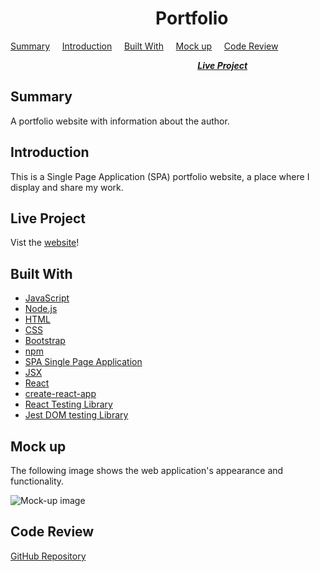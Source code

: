 #  &nbsp; &nbsp; &nbsp; &nbsp; &nbsp; &nbsp; &nbsp; &nbsp; &nbsp; &nbsp; &nbsp; &nbsp; &nbsp; &nbsp; &nbsp; &nbsp; &nbsp; &nbsp;Portfolio

[Summary](#Summary) &nbsp; &nbsp; [Introduction](#Introduction) &nbsp; &nbsp; [Built With](#Built-With) &nbsp; &nbsp; [Mock up](#Mock-up) &nbsp; &nbsp; [Code Review](#Code-Review)  

 &nbsp; &nbsp; &nbsp; &nbsp; &nbsp; &nbsp; &nbsp; &nbsp; &nbsp; &nbsp; &nbsp; &nbsp; &nbsp; &nbsp; &nbsp; &nbsp; &nbsp; &nbsp; &nbsp; &nbsp;  &nbsp; &nbsp; &nbsp; &nbsp; &nbsp; &nbsp; &nbsp; &nbsp; &nbsp; &nbsp; &nbsp; &nbsp; &nbsp; &nbsp; &nbsp; &nbsp; &nbsp; &nbsp; [***Live Project***](#Live-Project)

 ## Summary

 A portfolio website with information about the author.

 ## Introduction
 This is a Single Page Application (SPA) portfolio website, a place where I display and share my work.

## Live Project

Vist the [website](https://rosefrancis-tech.github.io/react-portfolio/)!

## Built With

* [JavaScript](https://www.javascript.com/)
* [Node.js](https://nodejs.org/en/)
* [HTML](https://developer.mozilla.org/en-US/docs/Web/HTML)
* [CSS](https://developer.mozilla.org/en-US/docs/Web/CSS)
* [Bootstrap](https://getbootstrap.com/)
* [npm](https://www.npmjs.com/)
* [SPA Single Page Application](https://developer.mozilla.org/en-US/docs/Glossary/SPA)
* [JSX](https://reactjs.org/docs/introducing-jsx.html)
* [React](https://reactjs.org/)
* [create-react-app](https://www.npmjs.com/package/create-react-app)
* [React Testing Library](https://www.npmjs.com/package/@testing-library/react)
* [Jest DOM testing Library](https://www.npmjs.com/package/@testing-library/jest-dom)

## Mock up
The following image shows the web application's appearance and functionality.  

![Mock-up image](public/assets/react-portfolio.gif "Mock-up image")

## Code Review

[GitHub Repository](https://github.com/rosefrancis-tech/react-portfolio)
